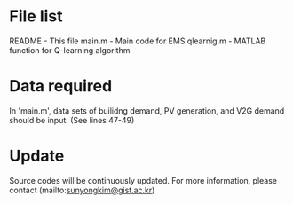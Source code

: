 # File list
README - This file
main.m - Main code for EMS
qlearnig.m - MATLAB function for Q-learning algorithm

# Data required
In 'main.m', data sets of builidng demand, PV generation, and V2G demand should be input. (See lines 47-49) 

# Update
Source codes will be continuously updated.
For more information, please contact (mailto:sunyongkim@gist.ac.kr) 
